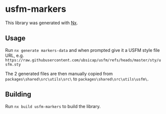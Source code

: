# usfm-markers

This library was generated with [Nx](https://nx.dev).

## Usage

Run `nx generate markers-data` and when prompted give it a USFM style file URL, e.g. `https://raw.githubusercontent.com/ubsicap/usfm/refs/heads/master/sty/usfm.sty`

The 2 generated files are then manually copied from `packages\shared\src\utils\src\` to `packages\shared\src\utils\usfm\`.

## Building

Run `nx build usfm-markers` to build the library.
